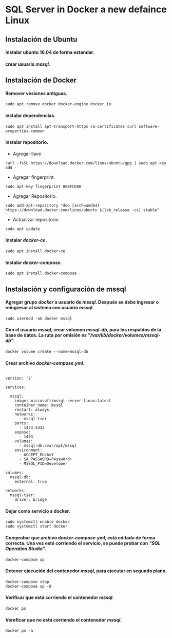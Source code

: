 # SQL Server in Docker a new defaince Linux

## Instalación de Ubuntu

#### Instalar ubuntu 16.04 de forma estandar.
#### crear usuario _mssql_.

## Instalación de Docker
#### Remover vesiones antiguas.
 
```
sudo apt remove docker docker-engine docker.io
```

#### instalar dependencias.

```
sudo apt install apt-transport-https ca-certificates curl software-properties-common
```

#### instalar repositorio.
  - Agregar llave

```
curl -fsSL https://download.docker.com/linux/ubuntu/gpg | sudo apt-key add -
```

  - Agregar fingerprint.

```
sudo apt-key fingerprint 0EBFCD88
```

  - Agregar Repositorio.

```
sudo add-apt-repository "deb [arch=amd64] https://download.docker.com/linux/ubuntu $(lsb_release -cs) stable"
```

  - Actualizar repositorio.

```
sudo apt update
```

#### Instalar _docker-ce_.

```
sudo apt install docker-ce
```

#### Instalar _docker-compose_.

```
sudo apt install docker-compose
```

## Instalación y configuración de mssql
#### Agregar grupo _docker_ a usuario de _mssql_. Después se debe ingresar o reingresar al sistema con usuario _mssql_.

```
sudo usermod -aG docker mssql
```

#### Con el usuario _mssql_, crear volumen _mssql-db_, para los respaldos de la base de datos. La ruta por omisión es _"/var/lib/docker/volumes/mssql-db"_.

```
docker volume create --name=mssql-db
```

#### Crear archivo _docker-compose.yml_.

```

version: '2'

services:

  mssql:
    image: microsoft/mssql-server-linux:latest
    container_name: mssql
    restart: always
    networks:
      - mssql-tier
    ports:
      - 1433:1433
    expose:
      - 1433
    volumes:
      - mssql-db:/var/opt/mssql
    environment:
      - ACCEPT_EULA=Y
      - SA_PASSWORD=P4ssw0rd+
      - MSSQL_PID=Developer

volumes:
  mssql-db:
    external: true

networks:
  mssql-tier:
    driver: bridge
```

#### Dejar como servicio a docker.

```
sudo systemctl enable docker
sudo systemctl start docker
```

#### Comprobar que archivo _docker-compose.yml_, está editado de forma correcta. Una vez esté corriendo el servicio, se puede probar con _"SQL Operation Studio"_.

```
docker-compose up
```

#### Detener ejecución del contenedor _mssql_, para ejecutar en segundo plano.

```
docker-compose stop
docker-compose up -d
```

#### Verificar que está corriendo el contenedor _mssql_.

```
docker ps
```

#### Vereficar que no está corriendo el contenedor _mssql_.

```
docker ps -a
```

